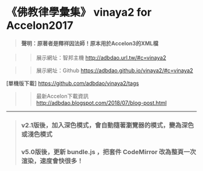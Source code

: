 # 《佛教律學彙集》 vinaya2 for Accelon2017
> #### 聲明：原著者是釋祥因法師！原本用於Accelon3的XML檔  
  
>> 展示網址：智邦主機 http://adbdao.url.tw/#c=vinaya2  
  
>> 展示網址：Github https://adbdao.github.io/vinaya2/#c=vinaya2  
  
[單機版下載] https://github.com/adbdao/vinaya2/tags  
  
>> 最新Accelon下載資訊 http://adbdao.blogspot.com/2018/07/blog-post.html  
  
---  
>### v2.1版後，加入深色模式，會自動隨著瀏覽器的模式，變為深色或淺色模式  
>### v5.0版後，更新 bundle.js ，把套件 CodeMirror 改為整頁一次渲染，速度會快很多！  